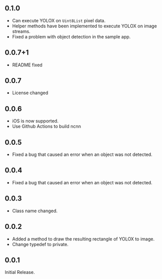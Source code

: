 ## 0.1.0

- Can execute YOLOX on `Uint8List` pixel data.
- Helper methods have been implemented to execute YOLOX on image streams.
- Fixed a problem with object detection in the sample app.

## 0.0.7+1

- README fixed

## 0.0.7

- License changed

## 0.0.6

- iOS is now supported.
- Use Github Actions to build ncnn

## 0.0.5

- Fixed a bug that caused an error when an object was not detected.

## 0.0.4

- Fixed a bug that caused an error when an object was not detected.

## 0.0.3

- Class name changed.

## 0.0.2

- Added a method to draw the resulting rectangle of YOLOX to image.
- Change typedef to private.

## 0.0.1

Initial Release.
